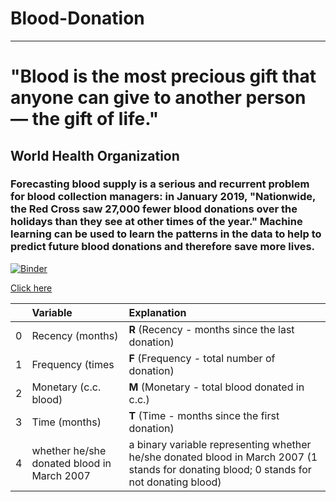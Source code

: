 # Blood-Donation

---------------

# "Blood is the most precious gift that anyone can give to another person — the gift of life."

## World Health Organization

### Forecasting blood supply is a serious and recurrent problem for blood collection managers: in January 2019, "Nationwide, the Red Cross saw 27,000 fewer blood donations over the holidays than they see at other times of the year." Machine learning can be used to learn the patterns in the data to help to predict future blood donations and therefore save more lives.

<!-- ![img](images/gif.gif) -->

[![Binder](https://mybinder.org/badge_logo.svg)](https://mybinder.org/v2/gh/HarounTheGreat/Data-Analytics/main?filepath=allComments.ipynb)

[Click here](https://drive.google.com/drive/folders/1O89DGOIu7uH4DitKLcaCsZGTO_blpdWh?usp=share_link)

|     | Variable                                   | Explanation                                                                                                                              |
| --: | :----------------------------------------- | :--------------------------------------------------------------------------------------------------------------------------------------- |
|   0 | Recency (months)                           | **R** (Recency - months since the last donation)                                                                                             |
|   1 | Frequency (times                           | **F** (Frequency - total number of donation)                                                                                                 |
|   2 | Monetary (c.c. blood)                      | **M** (Monetary - total blood donated in c.c.)                                                                                               |
|   3 | Time (months)                              | **T** (Time - months since the first donation)                                                                                               |
|   4 | whether he/she donated blood in March 2007 | a binary variable representing whether he/she donated blood in March 2007 (1 stands for donating blood; 0 stands for not donating blood) |
